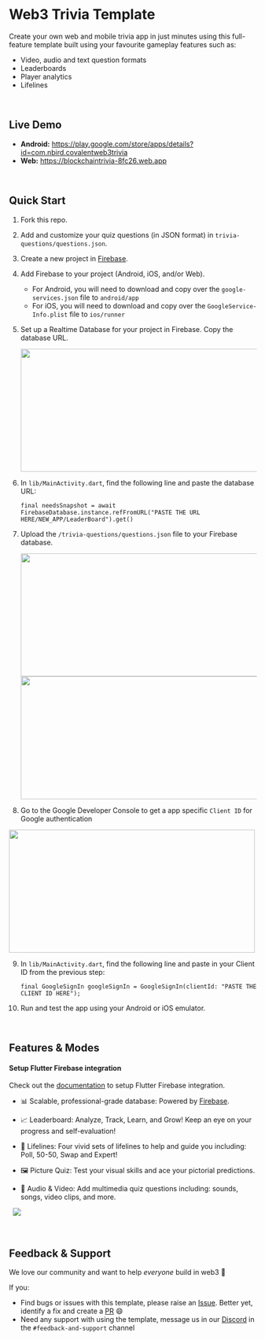 # Web3 Trivia Template
Create your own web and mobile trivia app in just minutes using this full-feature template built using your favourite gameplay features such as:
* Video, audio and text question formats
* Leaderboards
* Player analytics
* Lifelines

&nbsp;
## Live Demo
- **Android:** https://play.google.com/store/apps/details?id=com.nbird.covalentweb3trivia
- **Web:** https://blockchaintrivia-8fc26.web.app

&nbsp;
## Quick Start

1. Fork this repo.

2. Add and customize your quiz questions (in JSON format) in `trivia-questions/questions.json`.

3. Create a new project in [Firebase](https://cloud.google.com/firestore/docs/client/get-firebase).

4. Add Firebase to your project (Android, iOS, and/or Web). 
    - For Android, you will need to download and copy over the `google-services.json` file to `android/app`
    - For iOS, you will need to download and copy over the `GoogleService-Info.plist` file to `ios/runner`

5. Set up a Realtime Database for your project in Firebase. Copy the database URL. 

   <img src="https://github.com/covalenthq/web3-trivia-template/blob/a8d570e21385d51642830e0f90e25d259c4a2943/assets/Step5.png" width="500px" height="250px">
   

6. In `lib/MainActivity.dart`, find the following line and paste the database URL:
    ```
    final needsSnapshot = await FirebaseDatabase.instance.refFromURL("PASTE THE URL HERE/NEW_APP/LeaderBoard").get()
    ```

7. Upload the `/trivia-questions/questions.json` file to your Firebase database.

   <img src="https://github.com/covalenthq/web3-trivia-template/blob/a8d570e21385d51642830e0f90e25d259c4a2943/assets/Step7_1.png" width="500px" height="250px">
   <img src="https://github.com/covalenthq/web3-trivia-template/blob/a8d570e21385d51642830e0f90e25d259c4a2943/assets/Step7_2.png" width="500px" height="250px">


8. Go to the Google Developer Console to get a app specific `Client ID` for Google authentication

  <img src="https://github.com/covalenthq/web3-trivia-template/blob/a8d570e21385d51642830e0f90e25d259c4a2943/assets/Step8.png" width="500px" height="250px">

9. In `lib/MainActivity.dart`, find the following line and paste in your Client ID from the previous step:

    ```
    final GoogleSignIn googleSignIn = GoogleSignIn(clientId: "PASTE THE CLIENT ID HERE");
    ```

10. Run and test the app using your Android or iOS emulator. 

&nbsp;
## Features & Modes

#### Setup Flutter Firebase integration
Check out the [documentation](https://firebase.google.com/learn/pathways/firebase-flutter) to setup Flutter Firebase integration.

- 📊 Scalable, professional-grade database: Powered by [Firebase](https://firebase.google.com/docs).

- 📈 Leaderboard: Analyze, Track, Learn, and Grow! Keep an eye on your progress and self-evaluation!

- 💌 Lifelines: Four vivid sets of lifelines to help and guide you including: Poll, 50-50, Swap and Expert!

- 🖼️ Picture Quiz: Test your visual skills and ace your pictorial predictions.

- 🥁 Audio & Video: Add multimedia quiz questions including: sounds, songs, video clips, and more.

&nbsp;
<a href="https://play.google.com/store/apps/details?id=com.nbird.covalentweb3trivia"><img src="https://play-lh.googleusercontent.com/yvMUS3_tE6z5yR7onWKYq-q3ZF9j8uxdtVnRymfw7jIVR8f-DshAPy8RlpL-kWgSXIt0=w832-h470"></a>

&nbsp;
## Feedback & Support
We love our community and want to help *everyone* build in web3 :muscle:

If you:
- Find bugs or issues with this template, please raise an [Issue](https://github.com/covalenthq/web3-templates/issues). Better yet, identify a fix and create a [PR](https://github.com/covalenthq/web3-resources/pulls) :smile:
- Need any support with using the template, message us in our [Discord](https://covalenthq.com/discord) in the `#feedback-and-support` channel
